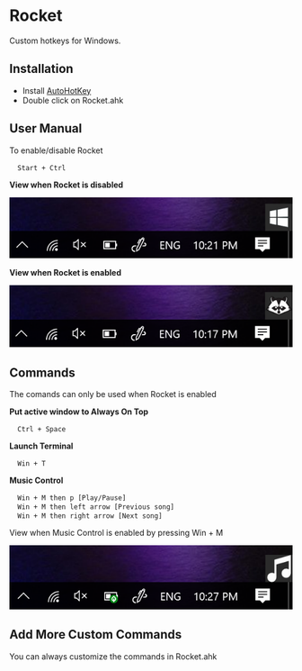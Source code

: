# Rocket

Custom hotkeys for Windows.

## Installation

- Install [AutoHotKey](https://autohotkey.com/)
- Double click on Rocket.ahk

## User Manual

To enable/disable Rocket

```
  Start + Ctrl
```

**View when Rocket is disabled**

![alt text](doc/rocket_disabled.png)

**View when Rocket is enabled**

![alt text](doc/rocket_enabled.png)


## Commands

The comands can only be used when Rocket is enabled

**Put active window to Always On Top**

```
  Ctrl + Space
```

**Launch Terminal**

```
  Win + T
```

**Music Control**

```
  Win + M then p [Play/Pause]
  Win + M then left arrow [Previous song]
  Win + M then right arrow [Next song]
```

View when Music Control is enabled by pressing Win + M

![alt text](doc/music_control.png)

## Add More Custom Commands
You can always customize the commands in Rocket.ahk
